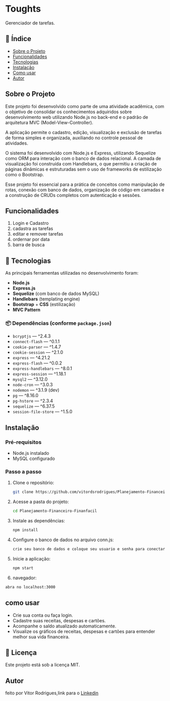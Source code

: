 # Toughts

Gerenciador de tarefas.

## 📑 Índice

- [Sobre o Projeto](#sobre-o-projeto)
- [Funcionalidades](#funcionalidades)
- [Tecnologias](#-tecnologias)
- [Instalação](#instalação)
- [Como usar](#como-usar)
- [Autor](#autor)


## Sobre o Projeto

  Este projeto foi desenvolvido como parte de uma atividade acadêmica, com o objetivo de consolidar os conhecimentos adquiridos sobre desenvolvimento web utilizando Node.js no back-end e o padrão de arquitetura MVC (Model-View-Controller).

A aplicação permite o cadastro, edição, visualização e exclusão de tarefas de forma simples e organizada, auxiliando no controle pessoal de atividades.

O sistema foi desenvolvido com Node.js e Express, utilizando Sequelize como ORM para interação com o banco de dados relacional. A camada de visualização foi construída com Handlebars, o que permitiu a criação de páginas dinâmicas e estruturadas sem o uso de frameworks de estilização como o Bootstrap.

Esse projeto foi essencial para a prática de conceitos como manipulação de rotas, conexão com banco de dados, organização de código em camadas e a construção de CRUDs completos com autenticação e sessões.

## Funcionalidades

1. Login e Cadastro
2. cadastra as tarefas
3. editar e remover tarefas
4. ordernar por data
5. barra de busca

## 🚀 Tecnologias

As principais ferramentas utilizadas no desenvolvimento foram:
- **Node.js**
- **Express.js**
- **Sequelize** (com banco de dados MySQL)
- **Handlebars** (templating engine)
- **Bootstrap** + **CSS** (estilização)
- **MVC Pattern**

### 📦 Dependências (conforme `package.json`)
- `bcryptjs` — ^2.4.3  
- `connect-flash` — ^0.1.1  
- `cookie-parser` — ^1.4.7  
- `cookie-session` — ^2.1.0  
- `express` — ^4.21.2  
- `express-flash` — ^0.0.2  
- `express-handlebars` — ^8.0.1  
- `express-session` — ^1.18.1  
- `mysql2` — ^3.12.0  
- `node-cron` — ^3.0.3  
- `nodemon` — ^3.1.9 (dev)  
- `pg` — ^8.16.0  
- `pg-hstore` — ^2.3.4  
- `sequelize` — ^6.37.5  
- `session-file-store` — ^1.5.0

## Instalação

### Pré-requisitos
- Node.js instalado  
- MySQL configurado  

### Passo a passo
1. Clone o repositório:
   ```bash
   git clone https://github.com/vitordsrodrigues/Planejamento-Financeiro-Finanfacil.git
2. Acesse a pasta do projeto:
   ```bash
   cd Planejamento-Financeiro-Finanfacil
3. Instale as dependências:
   ```bash
   npm install
4. Configure o banco de dados no arquivo conn.js:
   ```bash
   crie seu banco de dados e coloque seu usuario e senha para conectar
5. Inicie a aplicação:
   ```bash
   npm start
9. navegador:
  ```bash
  abra no localhost:3000
```
## como usar
* Crie sua conta ou faça login.
* Cadastre suas receitas, despesas e cartões.
* Acompanhe o saldo atualizado automaticamente.
* Visualize os gráficos de receitas, despesas e cartões para entender melhor sua vida financeira.

## 📄 Licença
Este projeto está sob a licença MIT.

## Autor
feito por Vitor Rodrigues,link para o
[Linkedin](https://www.linkedin.com/in/vitor-mario-rodrigues)







 
 
